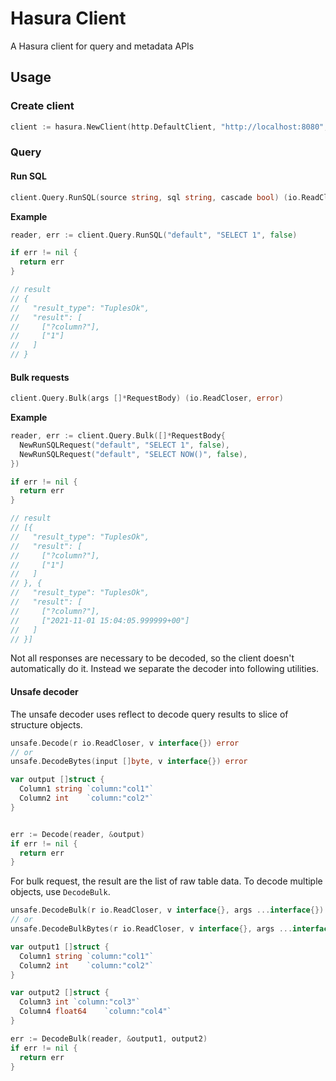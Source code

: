 # Hasura Client

A Hasura client for query and metadata APIs

## Usage

### Create client

```go
client := hasura.NewClient(http.DefaultClient, "http://localhost:8080", "admin_secret")
```

### Query

#### Run SQL

```go
client.Query.RunSQL(source string, sql string, cascade bool) (io.ReadCloser, error)
```

**Example**

```go
reader, err := client.Query.RunSQL("default", "SELECT 1", false)

if err != nil {
  return err
}

// result
// { 
//   "result_type": "TuplesOk",
//   "result": [
//     ["?column?"],
//     ["1"]
//   ]
// }
```

#### Bulk requests

```go
client.Query.Bulk(args []*RequestBody) (io.ReadCloser, error)
```

**Example**

```go
reader, err := client.Query.Bulk([]*RequestBody{
  NewRunSQLRequest("default", "SELECT 1", false),
  NewRunSQLRequest("default", "SELECT NOW()", false),
})

if err != nil {
  return err
}

// result
// [{ 
//   "result_type": "TuplesOk",
//   "result": [
//     ["?column?"],
//     ["1"]
//   ]
// }, { 
//   "result_type": "TuplesOk",
//   "result": [
//     ["?column?"],
//     ["2021-11-01 15:04:05.999999+00"]
//   ]
// }]
```

Not all responses are necessary to be decoded, so the client doesn't automatically do it. Instead we separate the decoder into following utilities.

#### Unsafe decoder

The unsafe decoder uses reflect to decode query results to slice of structure objects.

```go
unsafe.Decode(r io.ReadCloser, v interface{}) error
// or
unsafe.DecodeBytes(input []byte, v interface{}) error
```

```go
var output []struct {
  Column1 string `column:"col1"`
  Column2 int    `column:"col2"`
}


err := Decode(reader, &output)
if err != nil {
  return err
}
```

For bulk request, the result are the list of raw table data. To decode multiple objects, use `DecodeBulk`.

```go
unsafe.DecodeBulk(r io.ReadCloser, v interface{}, args ...interface{}) error
// or
unsafe.DecodeBulkBytes(r io.ReadCloser, v interface{}, args ...interface{}) error
```

```go
var output1 []struct {
  Column1 string `column:"col1"`
  Column2 int    `column:"col2"`
}

var output2 []struct {
  Column3 int `column:"col3"`
  Column4 float64    `column:"col4"`
}

err := DecodeBulk(reader, &output1, output2)
if err != nil {
  return err
}
```